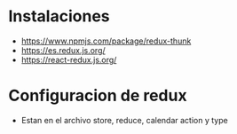 # Instalaciones
- https://www.npmjs.com/package/redux-thunk
- https://es.redux.js.org/
- https://react-redux.js.org/

# Configuracion de redux
- Estan en el archivo store, reduce, calendar action y type